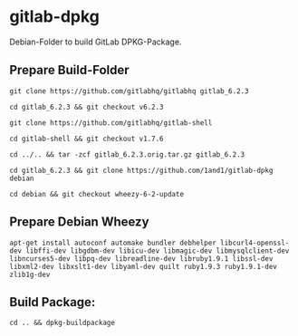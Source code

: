 # gitlab-dpkg
Debian-Folder to build GitLab DPKG-Package.

## Prepare Build-Folder

    git clone https://github.com/gitlabhq/gitlabhq gitlab_6.2.3

    cd gitlab_6.2.3 && git checkout v6.2.3

    git clone https://github.com/gitlabhq/gitlab-shell

    cd gitlab-shell && git checkout v1.7.6

    cd ../.. && tar -zcf gitlab_6.2.3.orig.tar.gz gitlab_6.2.3

    cd gitlab_6.2.3 && git clone https://github.com/1and1/gitlab-dpkg debian

    cd debian && git checkout wheezy-6-2-update

## Prepare Debian Wheezy

    apt-get install autoconf automake bundler debhelper libcurl4-openssl-dev libffi-dev libgdbm-dev libicu-dev libmagic-dev libmysqlclient-dev libncurses5-dev libpq-dev libreadline-dev libruby1.9.1 libssl-dev libxml2-dev libxslt1-dev libyaml-dev quilt ruby1.9.3 ruby1.9.1-dev zlib1g-dev

## Build Package:

    cd .. && dpkg-buildpackage

